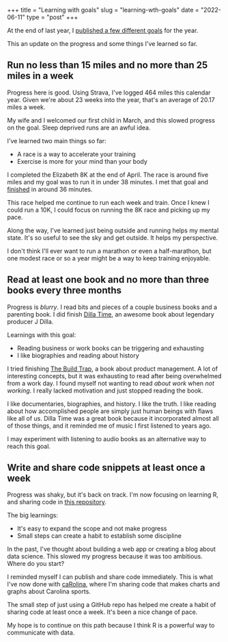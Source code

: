 +++
title = "Learning with goals"
slug = "learning-wth-goals"
date = "2022-06-11"
type = "post"
+++ 

At the end of last year, I [published a few different goals](https://blog.hotdogsandeggs.com/goals-2022/) for the year. 

This an update on the progress and some things I've learned so far. 

## Run no less than 15 miles and no more than 25 miles in a week

Progress here is good. Using Strava, I've logged 464 miles this calendar year. Given we're about 23 weeks into the year, that's an average of 20.17 miles a week. 

My wife and I welcomed our first child in March, and this slowed progress on the goal. Sleep deprived runs are an awful idea. 

I've learned two main things so far: 
- A race is a way to accelerate your training 
- Exercise is more for your mind than your body 

I completed the Elizabeth 8K at the end of April. The race is around five miles and my goal was to run it in under 38 minutes. I met that goal and [finished](https://results.raceroster.com/en-US/results/detail/us3su7mgvvhy57qn) in around 36 minutes. 

This race helped me continue to run each week and train. Once I knew I could run a 10K, I could focus on running the 8K race and picking up my pace. 

Along the way, I've learned just being outside and running helps my mental state. It's so useful to see the sky and get outside. It helps my perspective. 

I don't think I'll ever want to run a marathon or even a half-marathon, but one modest race or so a year might be a way to keep training enjoyable. 

## Read at least one book and no more than three books every three months

Progress is _blurry_. I read bits and pieces of a couple business books and a parenting book. I did finish [Dilla Time](https://www.amazon.com/Dilla-Time-Afterlife-Producer-Reinvented/dp/0374139946), an awesome book about legendary producer J Dilla. 

Learnings with this goal: 
- Reading business or work books can be triggering and exhausting 
- I like biographies and reading about history 

I tried finishing [The Build Trap](https://www.amazon.com/Escaping-Build-Trap-Effective-Management/), a book about product management. A lot of interesting concepts, but it was exhausting to read after being overwhelmed from a work day. I found myself not wanting to read _about work_ when _not working_. I really lacked motivation and just stopped reading the book. 

I like documentaries, biographies, and history. I like the truth. I like reading about how accomplished people are simply just human beings with flaws like all of us. Dilla Time was a great book because it incorporated almost all of those things, and it reminded me of music I first listened to years ago. 

I may experiment with listening to audio books as an alternative way to reach this goal. 

## Write and share code snippets at least once a week

Progress was shaky, but it's back on track. I'm now focusing on learning R, and sharing code in [this repository](https://github.com/gallochris/caRolina). 

The big learnings: 
- It's easy to expand the scope and not make progress
- Small steps can create a habit to establish some discipline 

In the past, I've thought about building a web app or creating a blog about data science. This slowed my progress because it was too ambitious. Where do you start? 

I reminded myself I can publish and share code immediately. This is what I've now done with [caRolina](https://github.com/gallochris/caRolina), where I'm sharing code that makes charts and graphs about Carolina sports. 

The small step of just using a GitHub repo has helped me create a habit of sharing code at least once a week. It's been a nice change of pace. 

My hope is to continue on this path because I think R is a powerful way to communicate with data. 
